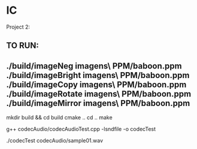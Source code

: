 # IC

Project 2:

TO RUN:
------------------------------------------------------------------
./build/imageNeg imagens\ PPM/baboon.ppm
./build/imageBright imagens\ PPM/baboon.ppm
./build/imageCopy imagens\ PPM/baboon.ppm
./build/imageRotate imagens\ PPM/baboon.ppm
./build/imageMirror imagens\ PPM/baboon.ppm
------------------------------------------------------------------
mkdir build && cd build
cmake ..
cd ..
make

g++ codecAudio/codecAudioTest.cpp -lsndfile -o codecTest

./codecTest codecAudio/sample01.wav
